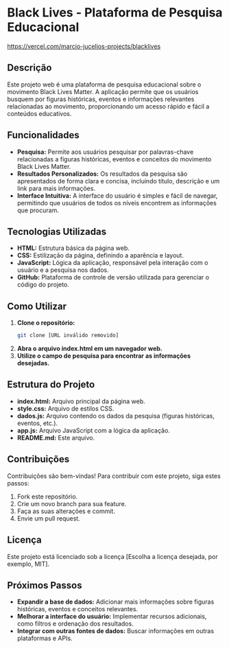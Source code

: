 # Black Lives - Plataforma de Pesquisa Educacional
https://vercel.com/marcio-jucelios-projects/blacklives
## Descrição

Este projeto web é uma plataforma de pesquisa educacional sobre o movimento Black Lives Matter. A aplicação permite que os usuários busquem por figuras históricas, eventos e informações relevantes relacionadas ao movimento, proporcionando um acesso rápido e fácil a conteúdos educativos.

## Funcionalidades

* **Pesquisa:** Permite aos usuários pesquisar por palavras-chave relacionadas a figuras históricas, eventos e conceitos do movimento Black Lives Matter.
* **Resultados Personalizados:** Os resultados da pesquisa são apresentados de forma clara e concisa, incluindo título, descrição e um link para mais informações.
* **Interface Intuitiva:** A interface do usuário é simples e fácil de navegar, permitindo que usuários de todos os níveis encontrem as informações que procuram.

## Tecnologias Utilizadas

* **HTML:** Estrutura básica da página web.
* **CSS:** Estilização da página, definindo a aparência e layout.
* **JavaScript:** Lógica da aplicação, responsável pela interação com o usuário e a pesquisa nos dados.
* **GitHub:** Plataforma de controle de versão utilizada para gerenciar o código do projeto.

## Como Utilizar

1. **Clone o repositório:**
   ```bash
   git clone [URL inválido removido]
   ```
2. **Abra o arquivo index.html em um navegador web.**
3. **Utilize o campo de pesquisa para encontrar as informações desejadas.**

## Estrutura do Projeto

* **index.html:** Arquivo principal da página web.
* **style.css:** Arquivo de estilos CSS.
* **dados.js:** Arquivo contendo os dados da pesquisa (figuras históricas, eventos, etc.).
* **app.js:** Arquivo JavaScript com a lógica da aplicação.
* **README.md:** Este arquivo.

## Contribuições

Contribuições são bem-vindas! Para contribuir com este projeto, siga estes passos:

1. Fork este repositório.
2. Crie um novo branch para sua feature.
3. Faça as suas alterações e commit.
4. Envie um pull request.

## Licença

Este projeto está licenciado sob a licença [Escolha a licença desejada, por exemplo, MIT].

## Próximos Passos

* **Expandir a base de dados:** Adicionar mais informações sobre figuras históricas, eventos e conceitos relevantes.
* **Melhorar a interface do usuário:** Implementar recursos adicionais, como filtros e ordenação dos resultados.
* **Integrar com outras fontes de dados:** Buscar informações em outras plataformas e APIs.


